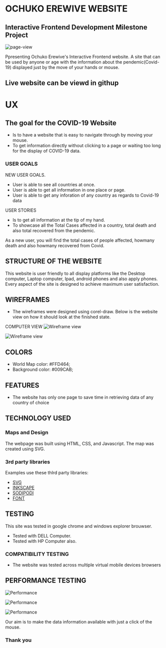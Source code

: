 # OCHUKO EREWIVE WEBSITE

## Interactive Frontend Development Milestone Project
![page-view](assets/images/ms2.jpg)

Ppresenting Ochuko Erewive's Interactive Frontend website. A site that can be used by anyone or age with the information about the pendemic(Covid-19) displayed just by the move of your hands or mouse. 


## Live website can be viewd in githup


#  UX

## The goal for the COVID-19 Website
+ Is to have a website that is easy to navigate through by moving your mouse.
+ To get information directly without clicking to a page or waiting too long for the display of COVID-19 data.


### USER GOALS
 NEW USER GOALS.
 + User is able to see all countries at once.
 + User is able to get all information in one place or page.
 + User is able to get any inforation of any country as regards to Covid-19 data

USER STORIES
+ Is to get all information at the tip of my hand.
+ To showcase all the Total Cases affected in a country, total death and also total recovered from the pendemic.

As a new user, you will find the total cases of people affected, howmany death and also howmany recovered from Covid.


## STRUCTURE OF THE WEBSITE
This website is user friendly to all display platforms like the Desktop computer, Laptop computer, Ipad, android phones and also apply phones. Every aspect of the site is designed to achieve maximum user satisfaction.


## WIREFRAMES
+ The wireframes were designed using corel-draw. Below is the website view on how it should look at the finished state.

COMPUTER VIEW 
![Wireframe view](assets/images/WireframeView1.jpg)

![Wireframe view](assets/images/WireframeView2.jpg)


## COLORS
 + World Map color: #FFD464;
  + Background color: #009CAB;

## FEATURES
+ The website has only one page to save time in retrieving data of any country of choice

## TECHNOLOGY USED
### Maps and Design
The webpage was built using HTML, CSS, and Javascript.
The map was created using SVG.

### 3rd party libraries
Examples use these thIrd party libraries:

* [SVG](http://www.w3.org/2000/svg)
* [INKSCAPE](http://www.inkscape.org/namespaces/inkscape)
* [SODIPODI](http://sodipodi.sourceforge.net/DTD/sodipodi-0.dtd)
* [FONT](https://fonts.googleapis.com/css?family=Oswald:200,400,700&display=swap)

## TESTING
This site was tested in google chrome and windows explorer brouwser.
+ Tested with DELL Computer.
+ Tested with HP Computer also.

### COMPATIBILITY TESTING
+ The website was tested across multiple virtual mobile devices browsers


## PERFORMANCE TESTING

![Performance](assets/images/100.JPG)

![Performance](assets/images/101.JPG)

![Performance](assets/images/103.JPG)

Our aim is to make the data information available with just a click of the mouse.

### Thank you